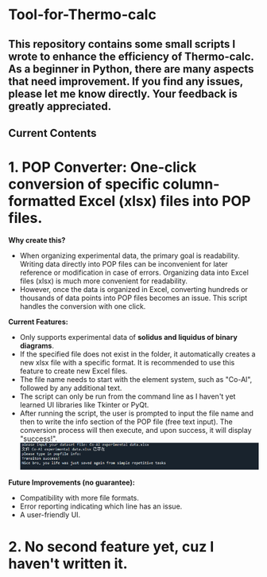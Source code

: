 # Tool-for-Thermo-calc
## This repository contains some small scripts I wrote to enhance the efficiency of Thermo-calc. As a beginner in Python, there are many aspects that need improvement. If you find any issues, please let me know directly. Your feedback is greatly appreciated.
## Current Contents

# 1. POP Converter: One-click conversion of specific column-formatted Excel (xlsx) files into POP files.
**Why create this?**
- When organizing experimental data, the primary goal is readability. Writing data directly into POP files can be inconvenient for later reference or modification in case of errors. Organizing data into Excel files (xlsx) is much more convenient for readability.
- However, once the data is organized in Excel, converting hundreds or thousands of data points into POP files becomes an issue. This script handles the conversion with one click.

**Current Features:**
- Only supports experimental data of **solidus and liquidus of binary diagrams**.
- If the specified file does not exist in the folder, it automatically creates a new xlsx file with a specific format. It is recommended to use this feature to create new Excel files.
- The file name needs to start with the element system, such as "Co-Al", followed by any additional text.
- The script can only be run from the command line as I haven't yet learned UI libraries like Tkinter or PyQt.
- After running the script, the user is prompted to input the file name and then to write the info section of the POP file (free text input). The conversion process will then execute, and upon success, it will display "success!".
  ![image](https://github.com/nicetoolman/Tool-for-Thermo-calc/blob/main/popfile%20converter/%E8%BF%90%E8%A1%8C%E7%95%8C%E9%9D%A2.png)

**Future Improvements (no guarantee):**
- Compatibility with more file formats.
- Error reporting indicating which line has an issue.
- A user-friendly UI.

# 2. No second feature yet, cuz I haven't written it. 
